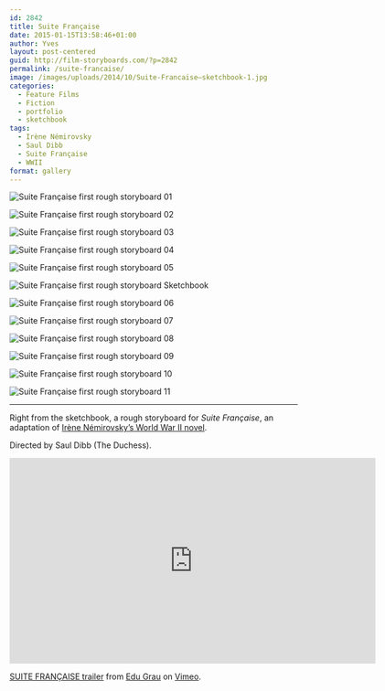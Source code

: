 ```yaml
---
id: 2842
title: Suite Française
date: 2015-01-15T13:58:46+01:00
author: Yves
layout: post-centered
guid: http://film-storyboards.com/?p=2842
permalink: /suite-francaise/
image: /images/uploads/2014/10/Suite-Francaise—sketchbook-1.jpg
categories:
  - Feature Films
  - Fiction
  - portfolio
  - sketchbook
tags:
  - Irène Némirovsky
  - Saul Dibb
  - Suite Française
  - WWII
format: gallery
---
```


![Suite Française first rough storyboard 01](/images/uploads/2014/10/Suite-Francaise_first-rough_01.jpg)

![Suite Française first rough storyboard 02](/images/uploads/2014/10/Suite-Francaise_first-rough_02.jpg)

![Suite Française first rough storyboard 03](/images/uploads/2014/10/Suite-Francaise_first-rough_03.jpg)

![Suite Française first rough storyboard 04](/images/uploads/2014/10/Suite-Francaise_first-rough_04.jpg)

![Suite Française first rough storyboard 05](/images/uploads/2014/10/Suite-Francaise_first-rough_05.jpg)

![Suite Française first rough storyboard Sketchbook](/images/uploads/2014/10/Suite-Francaise—sketchbook-1.jpg)

![Suite Française first rough storyboard 06](/images/uploads/2014/10/Suite-Francaise_first-rough_06.jpg)

![Suite Française first rough storyboard 07](/images/uploads/2014/10/Suite-Francaise_first-rough_07.jpg)

![Suite Française first rough storyboard 08](/images/uploads/2014/10/Suite-Francaise_first-rough_08.jpg)

![Suite Française first rough storyboard 09](/images/uploads/2014/10/Suite-Francaise_first-rough_09.jpg)

![Suite Française first rough storyboard 10](/images/uploads/2014/10/Suite-Francaise_first-rough_10.jpg)

![Suite Française first rough storyboard 11](/images/uploads/2014/10/Suite-Francaise_first-rough_11.jpg)


* * *

Right from the sketchbook, a rough storyboard for *Suite Française*, an adaptation of <a title="Suite Française Novel" href="http://en.wikipedia.org/wiki/Suite_française_(Némirovsky)" target="_blank" rel="noopener noreferrer">Irène Némirovsky’s World War II novel</a>.

Directed by Saul Dibb (The Duchess).

<iframe src="https://player.vimeo.com/video/122728702?title=0&byline=0&portrait=0" width="640" height="360" frameborder="0" allow="autoplay; fullscreen" allowfullscreen></iframe>
<p><a href="https://vimeo.com/122728702">SUITE FRAN&Ccedil;AISE trailer</a> from <a href="https://vimeo.com/user14774592">Edu Grau</a> on <a href="https://vimeo.com">Vimeo</a>.</p>
